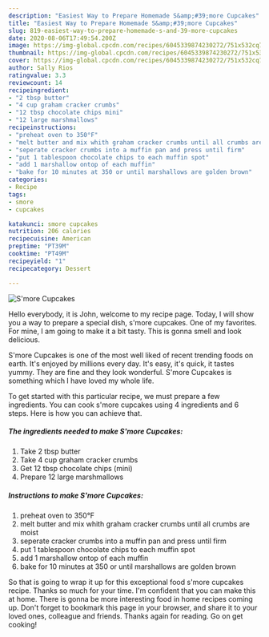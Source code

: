 ```yaml
---
description: "Easiest Way to Prepare Homemade S&amp;#39;more Cupcakes"
title: "Easiest Way to Prepare Homemade S&amp;#39;more Cupcakes"
slug: 819-easiest-way-to-prepare-homemade-s-and-39-more-cupcakes
date: 2020-08-06T17:49:54.200Z
image: https://img-global.cpcdn.com/recipes/6045339874230272/751x532cq70/smore-cupcakes-recipe-main-photo.jpg
thumbnail: https://img-global.cpcdn.com/recipes/6045339874230272/751x532cq70/smore-cupcakes-recipe-main-photo.jpg
cover: https://img-global.cpcdn.com/recipes/6045339874230272/751x532cq70/smore-cupcakes-recipe-main-photo.jpg
author: Sally Rios
ratingvalue: 3.3
reviewcount: 14
recipeingredient:
- "2 tbsp butter"
- "4 cup graham cracker crumbs"
- "12 tbsp chocolate chips mini"
- "12 large marshmallows"
recipeinstructions:
- "preheat oven to 350°F"
- "melt butter and mix whith graham cracker crumbs until all crumbs are moist"
- "seperate cracker crumbs into a muffin pan and press until firm"
- "put 1 tablespoon chocolate chips to each muffin spot"
- "add 1 marshallow ontop of each muffin"
- "bake for 10 minutes at 350 or until marshallows are golden brown"
categories:
- Recipe
tags:
- smore
- cupcakes

katakunci: smore cupcakes 
nutrition: 206 calories
recipecuisine: American
preptime: "PT39M"
cooktime: "PT49M"
recipeyield: "1"
recipecategory: Dessert

---
```



![S&#39;more Cupcakes](https://img-global.cpcdn.com/recipes/6045339874230272/751x532cq70/smore-cupcakes-recipe-main-photo.jpg)

Hello everybody, it is John, welcome to my recipe page. Today, I will show you a way to prepare a special dish, s&#39;more cupcakes. One of my favorites. For mine, I am going to make it a bit tasty. This is gonna smell and look delicious.



S&#39;more Cupcakes is one of the most well liked of recent trending foods on earth. It's enjoyed by millions every day. It's easy, it's quick, it tastes yummy. They are fine and they look wonderful. S&#39;more Cupcakes is something which I have loved my whole life.


To get started with this particular recipe, we must prepare a few ingredients. You can cook s&#39;more cupcakes using 4 ingredients and 6 steps. Here is how you can achieve that.

<!--inarticleads1-->

##### The ingredients needed to make S&#39;more Cupcakes:

1. Take 2 tbsp butter
1. Take 4 cup graham cracker crumbs
1. Get 12 tbsp chocolate chips (mini)
1. Prepare 12 large marshmallows




<!--inarticleads2-->

##### Instructions to make S&#39;more Cupcakes:

1. preheat oven to 350°F
1. melt butter and mix whith graham cracker crumbs until all crumbs are moist
1. seperate cracker crumbs into a muffin pan and press until firm
1. put 1 tablespoon chocolate chips to each muffin spot
1. add 1 marshallow ontop of each muffin
1. bake for 10 minutes at 350 or until marshallows are golden brown




So that is going to wrap it up for this exceptional food s&#39;more cupcakes recipe. Thanks so much for your time. I'm confident that you can make this at home. There is gonna be more interesting food in home recipes coming up. Don't forget to bookmark this page in your browser, and share it to your loved ones, colleague and friends. Thanks again for reading. Go on get cooking!

